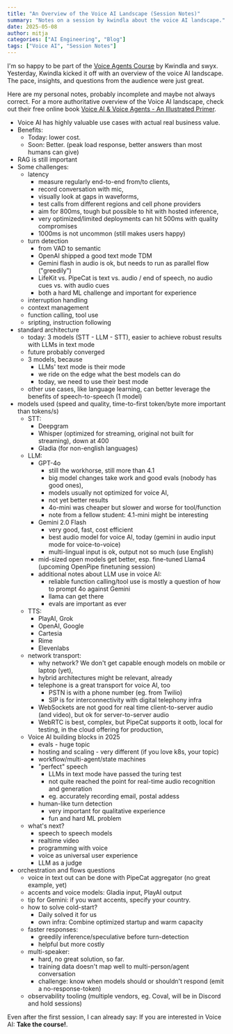 ```yaml
---
title: "An Overview of the Voice AI Landscape (Session Notes)"
summary: "Notes on a session by kwindla about the voice AI landscape."
date: 2025-05-08
author: mitja
categories: ["AI Engineering", "Blog"]
tags: ["Voice AI", "Session Notes"]
---
```


I'm so happy to be part of the [Voice Agents Course](https://maven.com/pipecat/voice-ai-and-voice-agents-a-technical-deep-dive) by Kwindla and swyx. Yesterday, Kwindla kicked it off with an overview of the voice AI landscape. The pace, insights, and questions from the audience were just great.

Here are my personal notes, probably incomplete and maybe not always correct. For a more authoritative overview of the Voice AI landscape, check out their free online book [Voice AI & Voice Agents - An Illustrated Primer](https://voiceaiandvoiceagents.com).

- Voice AI has highly valuable use cases with actual real business value.
- Benefits:
  - Today: lower cost.
  - Soon: Better. (peak load response, better answers than most humans can give)
- RAG is still important
- Some challenges:
  - latency 
    - measure regularly end-to-end from/to clients, 
    - record conversation with mic, 
    - visually look at gaps in waveforms, 
    - test calls from different regions and cell phone providers
    - aim for 800ms, tough but possible to hit with hosted inference, 
    - very optimized/limited deployments can hit 500ms with quality compromises
    - 1000ms is not uncommon (still makes users happy)
  - turn detection 
    - from VAD to semantic
    - OpenAI shipped a good text mode TDM
    - Gemini flash in audio is ok, but needs to run as parallel flow ("greedily")
    - LifeKit vs. PipeCat is text vs. audio / end of speech, no audio cues vs. with audio cues
    - both a hard ML challenge and important for experience
  - interruption handling
  - context management
  - function calling, tool use
  - sripting, instruction following
- standard architecture
  - today: 3 models (STT - LLM - STT), easier to achieve robust results with LLMs in text mode
  - future probably converged
  - 3 models, because 
    - LLMs' text mode is their mode
    - we ride on the edge what the best models can do
    - today, we need to use their best mode
  - other use cases, like language learning, can better leverage the benefits of speech-to-speech (1 model)
- models used (speed and quality, time-to-first token/byte more important than tokens/s)
  - STT: 
    - Deepgram
    - Whisper (optimized for streaming, original not built for streaming), down at 400
    - Gladia (for non-english languages)
  - LLM:
    - GPT-4o 
      - still the workhorse, still more than 4.1
      - big model changes take work and good evals (nobody has good ones),
      - models usually not optimized for voice AI, 
      - not yet better results
      - 4o-mini was cheaper but slower and worse for tool/function
      - note from a fellow student: 4.1-mini might be interesting
    - Gemini 2.0 Flash 
      - very good, fast, cost efficient
      - best audio model for voice AI, today (gemini in audio input mode for voice-to-voice)
      - multi-lingual input is ok, output not so much (use English)
    - mid-sized open models get better, esp. fine-tuned Llama4 (upcoming OpenPipe finetuning session)
    - additional notes about LLM use in voice AI:
      - reliable function calling/tool use is mostly a question of how to prompt 4o against Gemini
      - llama can get there
      - evals are important as ever
  - TTS:
      - PlayAI, Grok
      - OpenAI, Google
      - Cartesia
      - Rime
      - Elevenlabs
  - network transport:
    - why network? We don't get capable enough models on mobile or laptop (yet), 
    - hybrid architectures might be relevant, already
    - telephone is a great transport for voice AI, too 
      - PSTN is with a phone number (eg. from Twilio)
      - SIP is for interconnectivity with digital telephony infra
    - WebSockets are not good for real time client-to-server audio (and video), but ok for server-to-server audio
    - WebRTC is best, complex, but PipeCat supports it ootb, local for testing, in the cloud offering for production,
  - Voice AI building blocks in 2025
    - evals - huge topic
    - hosting and scaling - very different (if you love k8s, your topic)
    - workflow/multi-agent/state machines
    - "perfect" speech
      - LLMs in text mode have passed the turing test
      - not quite reached the point for real-time audio recognition and generation 
      - eg. accurately recording email, postal addess
    - human-like turn detection 
      - very important for qualitative experience 
      - fun and hard ML problem
  - what's next?
    - speech to speech models
    - realtime video
    - programming with voice
    - voice as universal user experience
    - LLM as a judge
- orchestration and flows questions
  - voice in text out can be done with PipeCat aggregator (no great example, yet)
  - accents and voice models: Gladia input, PlayAI output
  - tip for Gemini: if you want accents, specify your country.
  - how to solve cold-start? 
    - Daily solved it for us 
    - own infra: Combine optimized startup and warm capacity
  - faster responses: 
    - greedily inference/speculative before turn-detection
    - helpful but more costly
  - multi-speaker:
    - hard, no great solution, so far. 
    - training data doesn't map well to multi-person/agent conversation
    - challenge: know when models should or shouldn't respond (emit a no-response-token)
  - observability tooling (multiple vendors, eg. Coval, will be in Discord and hold sessions)
 
Even after the first session, I can already say: If you are interested in Voice AI: **Take the course!**.